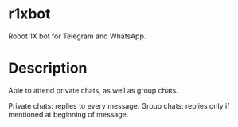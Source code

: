 # r1xbot
Robot 1X bot for Telegram and WhatsApp.

# Description
Able to attend private chats, as well as group chats.

Private chats: replies to every message.
Group chats: replies only if mentioned at beginning of message.
